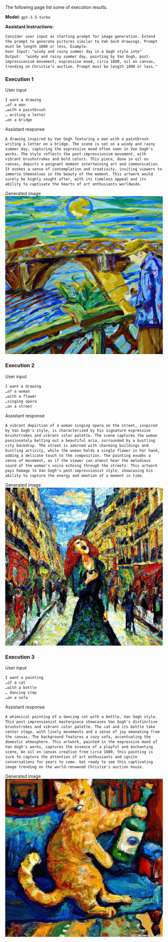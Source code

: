 The following page list some of execution results.

**Model:** `gpt-3.5-turbo`

**Assistant Instructions:**
```
Consider user input as starting prompt for image generation. Extend the prompt to generate pictures similar to Vah Goch drawings. Prompt must be length 1000 or less. Example:
User Input: "windy and rainy summer day in a Gogh style into"
Output:  "windy and rainy summer day, painting by Van Gogh, post-impressionism movement, expressive mood, circa 1880, oil on canvas, trending on Christie’s auction. Prompt must be length 1000 or less."
```

### Execution 1 ###

User input
```
I want a drawing
…of a man
…with a paintbrush
… writing a letter
…on a bridge
```

Assistant response
```
A drawing inspired by Van Gogh featuring a man with a paintbrush writing a letter on a bridge. The scene is set on a windy and rainy summer day, capturing the expressive mood often seen in Van Gogh's works. The style reflects the post-impressionism movement, with vibrant brushstrokes and bold colors. This piece, done in oil on canvas, depicts a poignant moment intertwining art and communication. It evokes a sense of contemplation and creativity, inviting viewers to immerse themselves in the beauty of the moment. This artwork would surely be highly sought after, with its timeless appeal and its ability to captivate the hearts of art enthusiasts worldwide.
```

Generated image
![Image generator response](1.png "Man")

### Execution 2 ###

User input
```
I want a drawing
…of a woman
…with a flower
…singing opera
…on a street
```

Assistant response
```
A vibrant depiction of a woman singing opera on the street, inspired by Van Gogh's style, is characterized by his signature expressive brushstrokes and vibrant color palette. The scene captures the woman passionately belting out a beautiful aria, surrounded by a bustling city backdrop. The street is adorned with charming buildings and bustling activity, while the woman holds a single flower in her hand, adding a delicate touch to the composition. The painting exudes a sense of movement, as if the viewer can almost hear the melodious sound of the woman's voice echoing through the streets. This artwork pays homage to Van Gogh's post-impressionist style, showcasing his ability to capture the energy and emotion of a moment in time.
```

Generated image
![Image generator response](2.png "Woman")

### Execution 3 ###

User input
```
I want a painting
…of a cat
…with a bottle
… dancing step
…on a sofa
```

Assistant response
```
A whimsical painting of a dancing cat with a bottle, Van Gogh style. This post-impressionist masterpiece showcases Van Gogh's distinctive brushstrokes and vibrant color palette. The cat and its bottle take center stage, with lively movements and a sense of joy emanating from the canvas. The background features a cozy sofa, accentuating the domestic atmosphere. This artwork, painted in the expressive mood of Van Gogh's works, captures the essence of a playful and enchanting scene. An oil on canvas creation from circa 1880, this painting is sure to capture the attention of art enthusiasts and ignite conversations for years to come. Get ready to see this captivating image trending on the world-renowned Christie's auction house.
```

Generated image
![Image generator response](3.png "Cat")